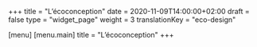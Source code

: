 +++
title = "L’écoconception"
date = 2020-11-09T14:00:00+02:00
draft = false
type = "widget_page"
weight = 3
translationKey = "eco-design"

[menu]
	[menu.main]
		title = "L’écoconception"
+++
